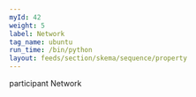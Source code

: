 ```yaml
---
myId: 42
weight: 5
label: Network
tag_name: ubuntu
run_time: /bin/python
layout: feeds/section/skema/sequence/property
---
```

participant Network
